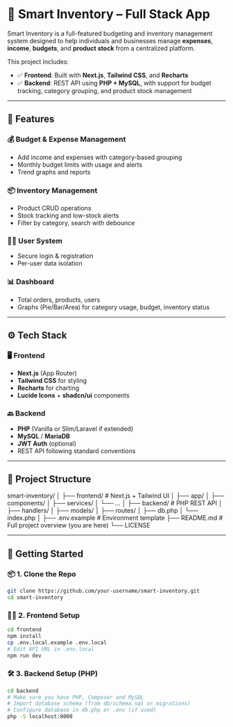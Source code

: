 # 🧠 Smart Inventory – Full Stack App

Smart Inventory is a full-featured budgeting and inventory management system designed to help individuals and businesses manage **expenses**, **income**, **budgets**, and **product stock** from a centralized platform.

This project includes:
- ✅ **Frontend**: Built with **Next.js**, **Tailwind CSS**, and **Recharts**
- ✅ **Backend**: REST API using **PHP + MySQL**, with support for budget tracking, category grouping, and product stock management

---

## 📸 Features

### 💰 Budget & Expense Management
- Add income and expenses with category-based grouping
- Monthly budget limits with usage and alerts
- Trend graphs and reports

### 📦 Inventory Management
- Product CRUD operations
- Stock tracking and low-stock alerts
- Filter by category, search with debounce

### 🧑‍💼 User System
- Secure login & registration
- Per-user data isolation

### 📊 Dashboard
- Total orders, products, users
- Graphs (Pie/Bar/Area) for category usage, budget, inventory status

---

## ⚙️ Tech Stack

### 🖥 Frontend
- **Next.js** (App Router)
- **Tailwind CSS** for styling
- **Recharts** for charting
- **Lucide Icons** + **shadcn/ui** components

### 🔙 Backend
- **PHP** (Vanilla or Slim/Laravel if extended)
- **MySQL** / **MariaDB**
- **JWT Auth** (optional)
- REST API following standard conventions

---

## 📁 Project Structure

smart-inventory/
│
├── frontend/ # Next.js + Tailwind UI
│ ├── app/
│ ├── components/
│ ├── services/
│ └── ...
│
├── backend/ # PHP REST API
│ ├── handlers/
│ ├── models/
│ ├── routes/
│ ├── db.php
│ └── index.php
│
├── .env.example # Environment template
├── README.md # Full project overview (you are here)
└── LICENSE

---

## 🚀 Getting Started

### 📦 1. Clone the Repo

```bash
git clone https://github.com/your-username/smart-inventory.git
cd smart-inventory

```

### 🧑‍🎨 2. Frontend Setup

```bash
cd frontend
npm install
cp .env.local.example .env.local
# Edit API URL in .env.local
npm run dev

```

### 🛠️ 3. Backend Setup (PHP)

```bash
cd backend
# Make sure you have PHP, Composer and MySQL
# Import database schema (from db/schema.sql or migrations)
# Configure database in db.php or .env (if used)
php -S localhost:8000


```